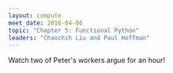 ```yaml
---
layout: compute
meet_date: 2016-04-08
topic: "Chapter 5: Functional Python"
leaders: "Chaochih Liu and Paul Hoffman"
---
```


Watch two of Peter's workers argue for an hour!

